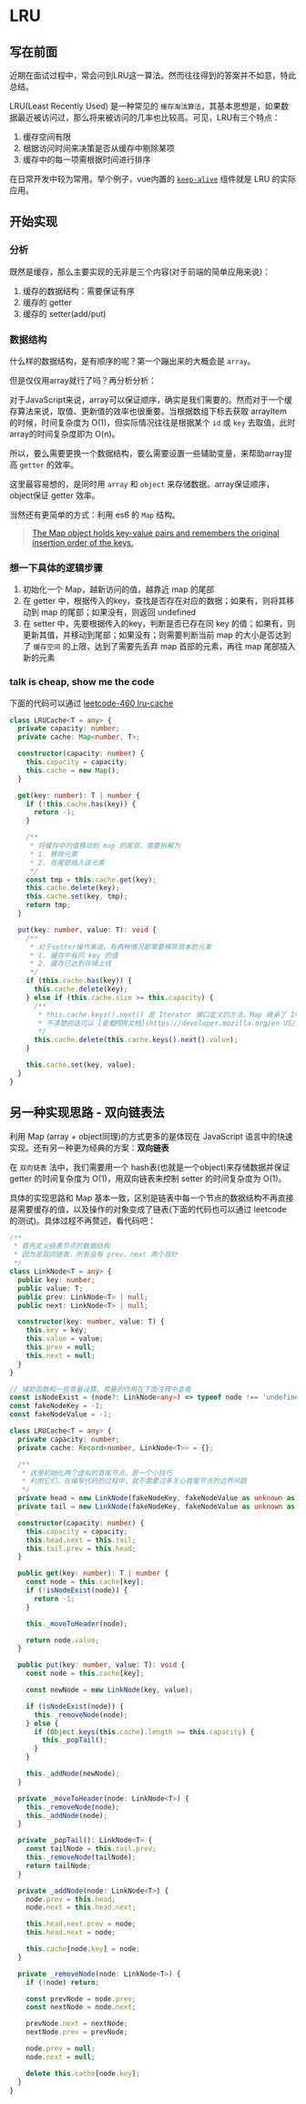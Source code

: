 # LRU

## 写在前面

近期在面试过程中，常会问到LRU这一算法。然而往往得到的答案并不如意，特此总结。

LRU(Least Recently Used) 是一种常见的 `缓存淘汰算法`，其基本思想是，如果数据最近被访问过，那么将来被访问的几率也比较高。可见，LRU有三个特点：

1. 缓存空间有限
2. 根据访问时间来决策是否从缓存中剔除某项
3. 缓存中的每一项需根据时间进行排序

在日常开发中较为常用。举个例子，vue内置的 [`keep-alive`](https://github.com/vuejs/vue-next/blob/master/packages/runtime-core/src/components/KeepAlive.ts) 组件就是 LRU 的实际应用。

## 开始实现

### 分析

既然是缓存，那么主要实现的无非是三个内容(对于前端的简单应用来说)：

1. 缓存的数据结构：需要保证有序
2. 缓存的 getter
3. 缓存的 setter(add/put)

### 数据结构

什么样的数据结构，是有顺序的呢？第一个蹦出来的大概会是 `array`。

但是仅仅用array就行了吗？再分析分析：

对于JavaScript来说，array可以保证顺序，确实是我们需要的。然而对于一个缓存算法来说，取值、更新值的效率也很重要。当根据数组下标去获取 arrayItem 的时候，时间复杂度为 O(1)，但实际情况往往是根据某个 `id` 或 `key` 去取值，此时array的时间复杂度即为 O(n)。

所以，要么需要更换一个数据结构，要么需要设置一些辅助变量，来帮助array提高 `getter` 的效率。

这里最容易想的，是同时用 `array` 和 `object` 来存储数据。array保证顺序，object保证 getter 效率。

当然还有更简单的方式：利用 es6 的 `Map` 结构。

> [The Map object holds key-value pairs and remembers the original insertion order of the keys. ](https://developer.mozilla.org/en-US/docs/Web/JavaScript/Reference/Global_Objects/Map)

### 想一下具体的逻辑步骤

1. 初始化一个 Map，越新访问的值，越靠近 map 的尾部
2. 在 getter 中，根据传入的key，查找是否存在对应的数据；如果有，则将其移动到 map 的尾部；如果没有，则返回 undefined
3. 在 setter 中，先要根据传入的key，判断是否已存在同 key 的值；如果有，则更新其值，并移动到尾部；如果没有；则需要判断当前 map 的大小是否达到了 `缓存空间` 的上限，达到了需要先丢弃 map 首部的元素，再往 map 尾部插入新的元素

### talk is cheap, show me the code

下面的代码可以通过 [leetcode-460 lru-cache](https://leetcode.com/problems/lru-cache/)

```typescript
class LRUCache<T = any> {
  private capacity: number;
  private cache: Map<number, T>;

  constructor(capacity: number) {
    this.capacity = capacity;
    this.cache = new Map();
  }

  get(key: number): T | number {
    if (!this.cache.has(key)) {
      return -1;
    }

    /**
     * 将缓存中的值移动到 map 的尾部，需要拆解为
     * 1. 移除元素
     * 2. 在尾部插入该元素
     */
    const tmp = this.cache.get(key);
    this.cache.delete(key);
    this.cache.set(key, tmp);
    return tmp;
  }

  put(key: number, value: T): void {
    /**
     * 对于setter操作来说，有两种情况都需要移除原本的元素
     * 1. 缓存中有同 key 的值
     * 2. 缓存已达到存储上线
     */
    if (this.cache.has(key)) {
      this.cache.delete(key);
    } else if (this.cache.size >= this.capacity) {
      /**
       * this.cache.keys().next() 是 Iterator 接口定义的方法，Map 继承了 Iterator 接口
       * 不清楚的话可以 [查看MDN文档](https://developer.mozilla.org/en-US/docs/Web/JavaScript/Reference/Global_Objects/Map/keys)
       */
      this.cache.delete(this.cache.keys().next().value);
    }

    this.cache.set(key, value);
  }
}
```

## 另一种实现思路 - 双向链表法

利用 Map (array + object同理)的方式更多的是体现在 JavaScript 语言中的快速实现。还有另一种更为经典的方案：**双向链表**

在 `双向链表` 法中，我们需要用一个 hash表(也就是一个object)来存储数据并保证 getter 的时间复杂度为 O(1)，用双向链表来控制 setter 的时间复杂度为 O(1)。

具体的实现思路和 Map 基本一致，区别是链表中每一个节点的数据结构不再直接是需要缓存的值，以及操作的对象变成了链表(下面的代码也可以通过 leetcode 的测试)。具体过程不再赘述，看代码吧：

```typescript
/**
 * 首先定义链表节点的数据结构
 * 因为是双向链表，所有会有 prev、next 两个指针
 */
class LinkNode<T = any> {
  public key: number;
  public value: T;
  public prev: LinkNode<T> | null;
  public next: LinkNode<T> | null;

  constructor(key: number, value: T) {
    this.key = key;
    this.value = value;
    this.prev = null;
    this.next = null;
  }
}

// 辅助函数和一些常量设置。常量的作用在下面注释中查看
const isNodeExist = (node?: LinkNode<any>) => typeof node !== 'undefined';
const fakeNodeKey = -1;
const fakeNodeValue = -1;

class LRUCache<T = any> {
  private capacity: number;
  private cache: Record<number, LinkNode<T>> = {};

  /**
   * 这里初始化两个虚拟的首尾节点，是一个小技巧
   * 利用它们，在编写代码的过程中，就不需要过多关心首尾节点的边界问题
   */
  private head = new LinkNode(fakeNodeKey, fakeNodeValue as unknown as T);
  private tail = new LinkNode(fakeNodeKey, fakeNodeValue as unknown as T);

  constructor(capacity: number) {
    this.capacity = capacity;
    this.head.next = this.tail;
    this.tail.prev = this.head;
  }

  public get(key: number): T | number {
    const node = this.cache[key];
    if (!isNodeExist(node)) {
      return -1;
    }

    this._moveToHeader(node);

    return node.value;
  }

  public put(key: number, value: T): void {
    const node = this.cache[key];

    const newNode = new LinkNode(key, value);

    if (isNodeExist(node)) {
      this._removeNode(node);
    } else {
      if (Object.keys(this.cache).length >= this.capacity) {
        this._popTail();
      }
    }

    this._addNode(newNode);
  }

  private _moveToHeader(node: LinkNode<T>) {
    this._removeNode(node);
    this._addNode(node);
  }

  private _popTail(): LinkNode<T> {
    const tailNode = this.tail.prev;
    this._removeNode(tailNode);
    return tailNode;
  }

  private _addNode(node: LinkNode<T>) {
    node.prev = this.head;
    node.next = this.head.next;

    this.head.next.prev = node;
    this.head.next = node;

    this.cache[node.key] = node;
  }

  private _removeNode(node: LinkNode<T>) {
    if (!node) return;

    const prevNode = node.prev;
    const nextNode = node.next;

    prevNode.next = nextNode;
    nextNode.prev = prevNode;

    node.prev = null;
    node.next = null;

    delete this.cache[node.key];
  }
}
```
